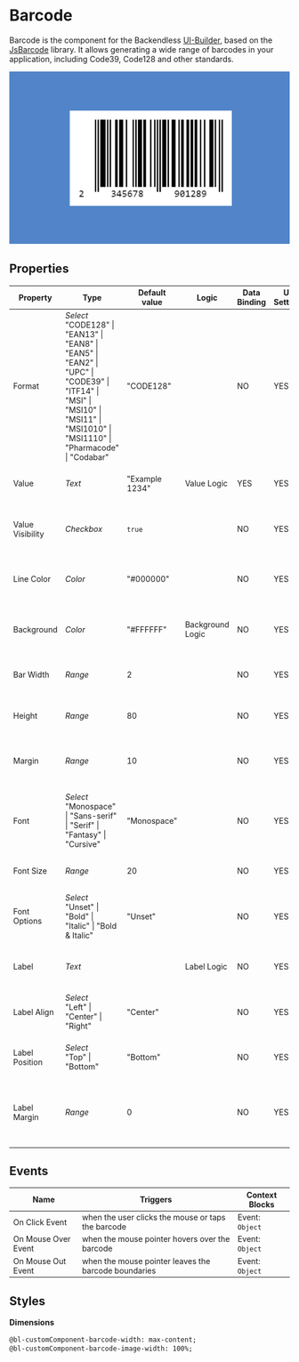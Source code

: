 # Barcode

Barcode is the component for the Backendless [UI-Builder](https://backendless.com/developers/#ui-builder), based on the
[JsBarcode](https://github.com/lindell/JsBarcode) library. It allows generating a wide range of barcodes in your application, including Code39, Code128 and other standards.

<p align="center">
  <img src="./thumbnail.png" alt="main thumbnail" width="780"/>
</p>

## Properties

| Property         | Type                                                                                                                                                                                    | Default value  | Logic            | Data Binding | UI Setting | Description                                                     |
|------------------|-----------------------------------------------------------------------------------------------------------------------------------------------------------------------------------------|----------------|------------------|--------------|------------|-----------------------------------------------------------------|
| Format           | *Select* <br/> "CODE128" \| "EAN13" \| "EAN8" \| "EAN5" \| "EAN2" \| "UPC" \| "CODE39" \| "ITF14" \| "MSI" \| "MSI10" \| "MSI11" \| "MSI1010" \| "MSI1110" \| "Pharmacode" \| "Codabar" | "CODE128"      |                  | NO           | YES        | Controls the format of the barcode.                             |
| Value            | *Text*                                                                                                                                                                                  | "Example 1234" | Value Logic      | YES          | YES        | Controls the value of the barcode.                              |
| Value Visibility | *Checkbox*                                                                                                                                                                              | `true`         |                  | NO           | YES        | Enables showing the value of the barcode.                       |
| Line Color       | *Color*                                                                                                                                                                                 | "#000000"      |                  | NO           | YES        | Controls the color of the bars and the label.                   |
| Background       | *Color*                                                                                                                                                                                 | "#FFFFFF"      | Background Logic | NO           | YES        | Controls the background of the barcode.                         |
| Bar Width        | *Range*                                                                                                                                                                                 | 2              |                  | NO           | YES        | Controls the width of a single bar.                             |
| Height           | *Range*                                                                                                                                                                                 | 80             |                  | NO           | YES        | Controls the height of the barcode.                             |
| Margin           | *Range*                                                                                                                                                                                 | 10             |                  | NO           | YES        | Controls the space margin around the barcode.                   |
| Font             | *Select* <br/> "Monospace" \| "Sans-serif" \| "Serif" \| "Fantasy" \| "Cursive"                                                                                                         | "Monospace"    |                  | NO           | YES        | Specifies the font used for the label in the generated barcode. |
| Font Size        | *Range*                                                                                                                                                                                 | 20             |                  | NO           | YES        | Controls the size of the label.                                 |
| Font Options     | *Select* <br/> "Unset" \| "Bold" \| "Italic" \| "Bold & Italic"                                                                                                                         | "Unset"        |                  | NO           | YES        | Specifies the bold or italic font for the barcode label.        |
| Label            | *Text*                                                                                                                                                                                  |                | Label Logic      | NO           | YES        | Overrides the displayed value.                                  |
| Label Align      | *Select* <br/> "Left" \| "Center" \| "Right"                                                                                                                                            | "Center"       |                  | NO           | YES        | Controls the horizontal alignment of the label.                 |
| Label Position   | *Select* <br/> "Top" \| "Bottom"                                                                                                                                                        | "Bottom"       |                  | NO           | YES        | Controls the vertical position of the label.                    |
| Label Margin     | *Range*                                                                                                                                                                                 | 0              |                  | NO           | YES        | Controls the space between the barcode and the label.           |

## Events

| Name                | Triggers                                             | Context Blocks       |
|---------------------|------------------------------------------------------|----------------------|
| On Click Event      | when the user clicks the mouse or taps the barcode   | Event: `Object`      |
| On Mouse Over Event | when the mouse pointer hovers over the barcode       | Event: `Object`      |
| On Mouse Out Event  | when the mouse pointer leaves the barcode boundaries | Event: `Object`      |

## Styles

**Dimensions**

````
@bl-customComponent-barcode-width: max-content;
@bl-customComponent-barcode-image-width: 100%;
````
